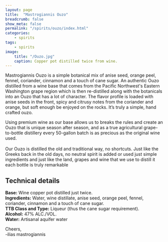 ```yaml
---
layout: page
title:  "Mastrogiannis Ouzo"
breadcrumb: false
show_meta: false
permalink: "/spirits/ouzo/index.html"
categories:
    - spirits
tags:
    - spirits
image:
    title: "/Ouzo.jpg"
    caption: Copper pot distilled twice from wine.
---
```


Mastrogiannis Ouzo is a simple botanical mix of anise seed, orange peel, fennel, coriander, cinnamon and a touch of cane sugar. An authentic Ouzo distilled from a wine base that comes from the Pacific Northwest's Eastern Washington grape region which is then re-distilled along with the botanicals into an Ouzo that has a lot of character. The flavor profile is loaded with anise seeds in the front, spicy and citrusy notes from the coriander and orange, but soft enough be enjoyed on the rocks. It’s truly a simple, hand crafted ouzo.

Using premium wine as our base allows us to breaks the rules and create an Ouzo that is unique season after season, and as a true agricultural grape-to-bottle distillery every 50-gallon batch is as precious as the original wine used. 
<br><br>
Our Ouzo is distilled the old and traditional way, no shortcuts. Just like the Greeks back in the old days, no neutral spirit is added or used just simple ingredients and just like the land, grapes and wine that we use to distill it each bottle is truly remarkable


<h2>Technical details</h2>
<b>Base:</b>
Wine copper pot distilled just twice.
<br>
<b>Ingredients:</b>
Water, wine distillate, anise seed, orange peel, fennel, coriander, cinnamon and a touch of cane sugar.
<br>
<b>TTB Class and Type:</b>
Liqueur (thus the cane sugar requirement).
<br>
<b>Alcohol:</b>
47% ALC./VOL.
<br>
<b>Water:</b>
Artisanal aquifer water
<br>

Cheers,
<br>
-ilias mastrogiannis



